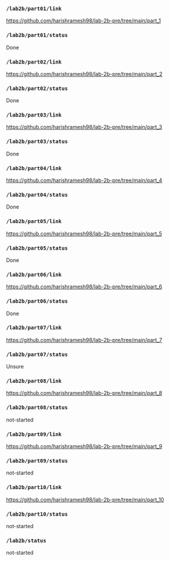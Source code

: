 ### `/lab2b/part01/link`
https://github.com/harishramesh98/lab-2b-pre/tree/main/part_1
### `/lab2b/part01/status`
Done
### `/lab2b/part02/link`
https://github.com/harishramesh98/lab-2b-pre/tree/main/part_2
### `/lab2b/part02/status`
Done
### `/lab2b/part03/link`
https://github.com/harishramesh98/lab-2b-pre/tree/main/part_3
### `/lab2b/part03/status`
Done
### `/lab2b/part04/link`
https://github.com/harishramesh98/lab-2b-pre/tree/main/part_4
### `/lab2b/part04/status`
Done
### `/lab2b/part05/link`
https://github.com/harishramesh98/lab-2b-pre/tree/main/part_5
### `/lab2b/part05/status`
Done
### `/lab2b/part06/link`
https://github.com/harishramesh98/lab-2b-pre/tree/main/part_6
### `/lab2b/part06/status`
Done
### `/lab2b/part07/link`
https://github.com/harishramesh98/lab-2b-pre/tree/main/part_7
### `/lab2b/part07/status`
Unsure
### `/lab2b/part08/link`
https://github.com/harishramesh98/lab-2b-pre/tree/main/part_8
### `/lab2b/part08/status`
not-started
### `/lab2b/part09/link`
https://github.com/harishramesh98/lab-2b-pre/tree/main/part_9
### `/lab2b/part09/status`
not-started
### `/lab2b/part10/link`
https://github.com/harishramesh98/lab-2b-pre/tree/main/part_10
### `/lab2b/part10/status`
not-started
### `/lab2b/status`
not-started
